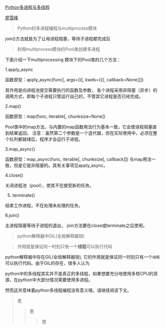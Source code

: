 [Python多进程与多线程](https://mp.weixin.qq.com/s?__biz=MjM5OTMyODA4Nw==&mid=2247484084&idx=1&sn=573989b9526aef01a3d515ab09afe86a&chksm=a73c628c904beb9a39adef9b95a1ce6560245b7f4e2a39207a55abc1a293935be203a35bcb13&mpshare=1&scene=1&srcid=&pass_ticket=0QnHRl6v1Xkew4C5DrpSerNBri6BPOinWKKfydIySHIIQ%2BKJhsjSdnkU2wZYGdie#rd)

[廖雪峰](https://github.com/awesometime/learn-git/blob/master/Python/python_basic/Basic_knowledge.md#12-python3---%E5%A4%9A%E8%BF%9B%E7%A8%8B-multiprocessing----%E5%A4%9A%E7%BA%BF%E7%A8%8B-threading-----%E5%8F%82%E8%80%83%E5%BB%96%E9%9B%AA%E5%B3%B0)


> Python的多进程编程与multiprocess模块

join()方法就是为了让母进程阻塞，等待子进程都完成后

> 利用multiprocess模块的Pool类创建多进程

下面介绍一下multiprocessing 模块下的Pool类的几个方法：

1.apply_async

函数原型：apply_async(func[, args=()[, kwds={}[, callback=None]]])

其作用是向进程池提交需要执行的函数及参数， 各个进程采用非阻塞（异步）的调用方式，即每个子进程只管运行自己的，不管其它进程是否已经完成。

2.map()

函数原型：map(func, iterable[, chunksize=None])

Pool类中的map方法，与内置的map函数用法行为基本一致，它会使进程阻塞直到结果返回。 注意：虽然第二个参数是一个迭代器，但在实际使用中，必须在整个队列都就绪后，程序才会运行子进程。

3.map_async()

函数原型：map_async(func, iterable[, chunksize[, callback]])
与map用法一致，但是它是非阻塞的。其有关事项见apply_async。

4.close()

关闭进程池（pool），使其不在接受新的任务。

5. terminate()

结束工作进程，不在处理未处理的任务。

6.join()

主进程阻塞等待子进程的退出， join方法要在close或terminate之后使用。

> python解释器中GIL(全局解释器锁)   

> 作用就是保证同一时刻只有一个**线程**可以执行代码

python解释器中存在GIL(全局解释器锁), 它的作用就是保证同一时刻只有一个`线程`可以执行代码。由于GIL的存在，很多人认为

python中的多线程其实并不是真正的多线程，如果想要充分地使用多核CPU的资源，在python中大部分情况需要使用多进程。

然而这并意味着python多线程编程没有意义哦，请继续阅读下文。

> 恩
>> 恩
>>> 恩

